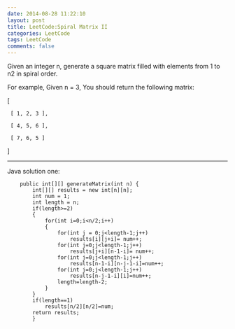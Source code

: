 ```yaml
---
date: 2014-08-28 11:22:10
layout: post
title: LeetCode:Spiral Matrix II
categories: LeetCode
tags: LeetCode
comments: false
---
```


Given an integer n, generate a square matrix filled with elements from 1 to n2 in spiral order.

For example,
Given n = 3,
You should return the following matrix:

[

     [ 1, 2, 3 ],

     [ 4, 5, 6 ],

     [ 7, 6, 5 ]

]

***
Java solution one:


		public int[][] generateMatrix(int n) {
			int[][] results = new int[n][n];
			int num = 1;
			int length = n;
			if(length>=2)
			{
				for(int i=0;i<n/2;i++)
				{
					for(int j = 0;j<length-1;j++)
						results[i][j+i]= num++;
					for(int j=0;j<length-1;j++)
						results[j+i][n-1-i]= num++;
					for(int j=0;j<length-1;j++)
						results[n-1-i][n-j-1-i]=num++;
					for(int j=0;j<length-1;j++)
						results[n-j-1-i][i]=num++;
					length=length-2;
				}
			}
			if(length==1)
				results[n/2][n/2]=num;
			return results;
			}

